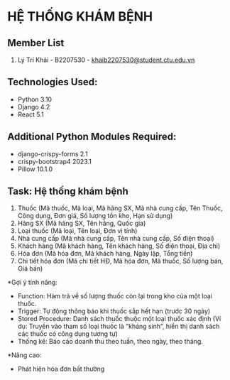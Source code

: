 # HỆ THỐNG KHÁM BỆNH

## Member List

1. Lý Trí Khải - B2207530 - khaib2207530@student.ctu.edu.vn

## Technologies Used:

- Python 3.10
- Django 4.2
- React 5.1

## Additional Python Modules Required:

- django-crispy-forms 2.1
- crispy-bootstrap4 2023.1
- Pillow 10.1.0

## Task: Hệ thống khám bệnh

1. Thuốc (Mã thuốc, Mã loại, Mã hãng SX, Mã nhà cung cấp, Tên Thuốc, Công dụng, Đơn giá, Số lượng tồn kho, Hạn sử dụng)
2. Hãng SX (Mã hãng SX, Tên hãng, Quốc gia)
3. Loại thuốc (Mã loại, Tên loại, Đơn vị tính)
4. Nhà cung cấp (Mã nhà cung cấp, Tên nhà cung cấp, Số điện thoại)
5. Khách hàng (Mã khách hàng, Tên khách hàng, Số điện thoại, Địa chỉ)
6. Hóa đơn (Mã hóa đơn, Mã khách hàng, Ngày lập, Tổng tiền)
7. Chi tiết hóa đơn (Mã chi tiết HĐ, Mã hóa đơn, Mã thuốc, Số lượng bán, Giá bán)

\*Gợi ý tính năng:

- Function: Hàm trả về số lượng thuốc còn lại trong kho của một loại thuốc. 
- Trigger: Tự động thông báo khi thuốc sắp hết hạn (trước 30 ngày)
- Stored Procedure: Danh sách thuốc thuộc một loại thuốc xác định (Ví dụ: Truyền vào tham số loại thuốc là “kháng sinh”, hiển thị danh sách các thuốc có công dụng tương tự)
- Thống kê: Báo cáo doanh thu theo tuần, theo ngày, theo tháng.

\*Nâng cao:
- Phát hiện hóa đơn bất thường
